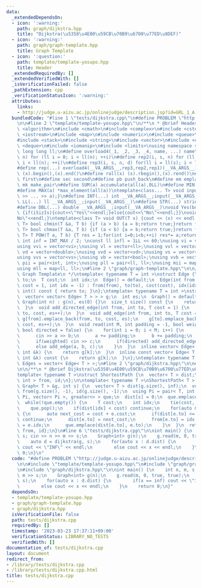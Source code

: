 ```yaml
---
data:
  _extendedDependsOn:
  - icon: ':warning:'
    path: graph/dijkstra.hpp
    title: "Dijkstra(\u5358\u4E00\u59CB\u70B9\u6700\u77ED\u8DEF)"
  - icon: ':warning:'
    path: graph/graph-template.hpp
    title: Graph Template
  - icon: ':question:'
    path: template/template-yosupo.hpp
    title: Header
  _extendedRequiredBy: []
  _extendedVerifiedWith: []
  _isVerificationFailed: false
  _pathExtension: cpp
  _verificationStatusIcon: ':warning:'
  attributes:
    links:
    - http://judge.u-aizu.ac.jp/onlinejudge/description.jsp?id=GRL_1_A
  bundledCode: "#line 1 \"tests/dijkstra.cpp\"\n#define PROBLEM \"http://judge.u-aizu.ac.jp/onlinejudge/description.jsp?id=GRL_1_A\"\
    \n\n#line 2 \"template/template-yosupo.hpp\"\n/**\n * @brief Header\n */\n#include\
    \ <algorithm>\n#include <cmath>\n#include <complex>\n#include <cstdio>\n#include\
    \ <iostream>\n#include <map>\n#include <numeric>\n#include <queue>\n#include <set>\n\
    #include <stack>\n#include <string>\n#include <vector>\n#include <climits>\n#include\
    \ <deque>\n#include <iomanip>\n#include <limits>\nusing namespace std;\ntypedef\
    \ long long ll;\n#define overload4(_1, _2, _3, _4, name, ...) name\n#define rep1(i,\
    \ n) for (ll i = 0; i < ll(n); ++i)\n#define rep2(i, s, n) for (ll i = ll(s);\
    \ i < ll(n); ++i)\n#define rep3(i, s, n, d) for(ll i = ll(s); i < ll(n); i+=d)\n\
    #define rep(...) overload4(__VA_ARGS__,rep3,rep2,rep1)(__VA_ARGS__)\n#define all(x)\
    \ (x).begin(),(x).end()\n#define rall(x) (x).rbegin(),(x).rend()\n#define fir\
    \ first\n#define sec second\n#define pb push_back\n#define em emplace_back\n#define\
    \ mk make_pair\n#define SUM(a) accumulate(all(a),0LL)\n#define MIN(a) *min_element(all(a))\n\
    #define MAX(a) *max_element(all(a))\ntemplate<class... T> void input(T&... a){(cin\
    \ >> ... >> a);}\n#define INT(...) int __VA_ARGS__;input(__VA_ARGS__)\n#define\
    \ LL(...) ll __VA_ARGS__;input(__VA_ARGS__)\n#define STR(...) string __VA_ARGS__;input(__VA_ARGS__)\n\
    #define DBL(...) double __VA_ARGS__;input(__VA_ARGS__)\nvoid Yes(bool iSizIs=true)\
    \ {if(iSizIs){cout<<\"Yes\"<<endl;}else{cout<<\"No\"<<endl;}}\nvoid No() {cout<<\"\
    No\"<<endl;}\ntemplate<class T> void OUT(T x) {cout << (x) << endl;}\ntemplate<class\
    \ T> bool chmin(T &a, T b) {if (a > b) {a = b;return true;}return false;}\ntemplate<class\
    \ T> bool chmax(T &a, T b) {if (a < b) {a = b;return true;}return false;}\ntemplate<class\
    \ T> T POW(T a, T b) {T res = 1;for(int i=0;i<b;++i) res*= a;return res;}\nconst\
    \ int inf = INT_MAX / 2; \nconst ll infl = 1LL << 60;\nusing vi = vector<int>;\n\
    using vvi = vector<vi>;\nusing vl = vector<ll>;\nusing vvl = vector<vl>;\nusing\
    \ vd = vector<double>;\nusing vvd = vector<vd>;\nusing vs = vector<string>;\n\
    using vvs = vector<vs>;\nusing vb = vector<bool>;\nusing vvb = vector<vb>;\nusing\
    \ pii = pair<int, int>;\nusing pll = pair<ll, ll>;\nusing mii = map<int, int>;\n\
    using mll = map<ll, ll>;\n#line 2 \"graph/graph-template.hpp\"\n\n/**\n * @brief\
    \ Graph Template\n */\ntemplate< typename T = int >\nstruct Edge {\n  int from,\
    \ to;\n  T cost;\n  int idx;\n  Edge() = default;\n  Edge(int from, int to, T\
    \ cost = 1, int idx = -1) : from(from), to(to), cost(cost), idx(idx) {}\n  operator\
    \ int() const { return to; }\n};\ntemplate< typename T = int >\nstruct Graph {\n\
    \  vector< vector< Edge< T > > > g;\n  int es;\n  Graph() = default;\n  explicit\
    \ Graph(int n) : g(n), es(0) {}\n  size_t size() const {\n    return g.size();\n\
    \  }\n  void add_directed_edge(int from, int to, T cost = 1) {\n    g[from].emplace_back(from,\
    \ to, cost, es++);\n  }\n  void add_edge(int from, int to, T cost = 1) {\n   \
    \ g[from].emplace_back(from, to, cost, es);\n    g[to].emplace_back(to, from,\
    \ cost, es++);\n  }\n  void read(int M, int padding = -1, bool weighted = false,\
    \ bool directed = false) {\n    for(int i = 0; i < M; i++) {\n      int a, b;\n\
    \      cin >> a >> b;\n      a += padding;\n      b += padding;\n      T c = T(1);\n\
    \      if(weighted) cin >> c;\n      if(directed) add_directed_edge(a, b, c);\n\
    \      else add_edge(a, b, c);\n    }\n  }\n  inline vector< Edge< T > > &operator[](const\
    \ int &k) {\n    return g[k];\n  }\n  inline const vector< Edge< T > > &operator[](const\
    \ int &k) const {\n    return g[k];\n  }\n};\ntemplate< typename T = int >\nusing\
    \ Edges = vector< Edge< T > >;\n#line 2 \"graph/dijkstra.hpp\"\n\n#line 4 \"graph/dijkstra.hpp\"\
    \n\n/**\n * @brief Dijkstra(\u5358\u4E00\u59CB\u70B9\u6700\u77ED\u8DEF)\n */\n\
    template< typename T >\nstruct ShortestPath {\n  vector< T > dist;\n  vector<\
    \ int > from, id;\n};\n\ntemplate< typename T >\nShortestPath< T > dijkstra(const\
    \ Graph< T > &g, int s) {\n  vector< T > dist(g.size(), inf);\n  vector< int >\
    \ from(g.size(), -1), id(g.size(), -1);\n  using Pi = pair< T, int >;\n  priority_queue<\
    \ Pi, vector< Pi >, greater<> > que;\n  dist[s] = 0;\n  que.emplace(dist[s], s);\n\
    \  while(!que.empty()) {\n    T cost;\n    int idx;\n    tie(cost, idx) = que.top();\n\
    \    que.pop();\n    if(dist[idx] < cost) continue;\n    for(auto &e : g[idx])\
    \ {\n      auto next_cost = cost + e.cost;\n      if(dist[e.to] <= next_cost)\
    \ continue;\n      dist[e.to] = next_cost;\n      from[e.to] = idx;\n      id[e.to]\
    \ = e.idx;\n      que.emplace(dist[e.to], e.to);\n    }\n  }\n  return {dist,\
    \ from, id};\n}\n#line 6 \"tests/dijkstra.cpp\"\n\nint main() {\n    int n, m,\
    \ s; cin >> n >> m >> s;\n    Graph<int> g(n);\n    g.read(m, 0, true, true);\n\
    \    auto d = dijkstra(g, s);\n    for(auto x : d.dist) {\n        if(x == inf)\
    \ cout << \"INF\" << endl;\n        else cout << x << endl;\n    }\n    return\
    \ 0;\n}\n"
  code: "#define PROBLEM \"http://judge.u-aizu.ac.jp/onlinejudge/description.jsp?id=GRL_1_A\"\
    \n\n#include \"template/template-yosupo.hpp\"\n#include \"graph/graph-template.hpp\"\
    \n#include \"graph/dijkstra.hpp\"\n\nint main() {\n    int n, m, s; cin >> n >>\
    \ m >> s;\n    Graph<int> g(n);\n    g.read(m, 0, true, true);\n    auto d = dijkstra(g,\
    \ s);\n    for(auto x : d.dist) {\n        if(x == inf) cout << \"INF\" << endl;\n\
    \        else cout << x << endl;\n    }\n    return 0;\n}"
  dependsOn:
  - template/template-yosupo.hpp
  - graph/graph-template.hpp
  - graph/dijkstra.hpp
  isVerificationFile: false
  path: tests/dijkstra.cpp
  requiredBy: []
  timestamp: '2023-03-23 17:37:11+09:00'
  verificationStatus: LIBRARY_NO_TESTS
  verifiedWith: []
documentation_of: tests/dijkstra.cpp
layout: document
redirect_from:
- /library/tests/dijkstra.cpp
- /library/tests/dijkstra.cpp.html
title: tests/dijkstra.cpp
---
```

